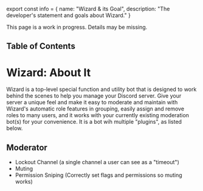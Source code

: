 export const info = {
    name: "Wizard & its Goal",
    description: "The developer's statement and goals about Wizard."
}

<PageToolBar title="Wizard's Goal" />

<Alert style="warn">
    This page is a work in progress. Details may be missing.
</Alert>

## Table of Contents

# Wizard: About It
Wizard is a top-level special function and utility bot that is designed to work behind the scenes to help you manage your Discord server.
Give your server a unique feel and make it easy to moderate and maintain with Wizard's automatic role features in grouping, easily assign and remove roles to many users, and it works with your currently existing moderation bot(s) for your convenience.
It is a bot wih multiple "plugins", as listed below.

## Moderator
- Lockout Channel (a single channel a user can see as a "timeout")
- Muting 
- Permission Sniping (Correctly set flags and permissions so muting works)